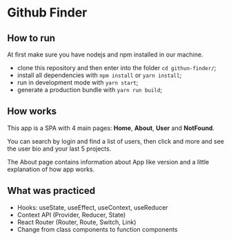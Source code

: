 # Github Finder

## How to run

At first make sure you have nodejs and npm installed in our machine.

- clone this repository and then enter into the folder `cd githun-finder/`;
- install all dependencies with `npm install` or `yarn install`;
- run in development mode with `yarn start`;
- generate a production bundle with `yarn run build`;

## How works

This app is a SPA with 4 main pages: **Home**, **About**, **User** and **NotFound**.

You can search by login and find a list of users, then click and more and
see the user bio and your last 5 projects.

The About page contains information about App like version and a little explanation of how app works.

## What was practiced

- Hooks: useState, useEffect, useContext, useReducer
- Context API (Provider, Reducer, State)
- React Router (Router, Route, Switch, Link)
- Change from class components to function components
